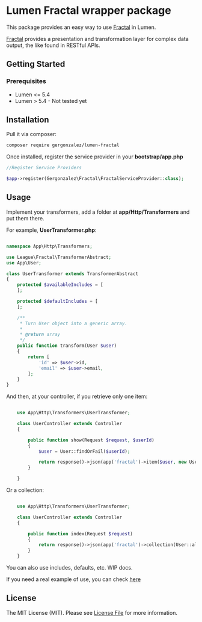 # Lumen Fractal wrapper package

This package provides an easy way to use [Fractal](http://fractal.thephpleague.com/) in Lumen.

[Fractal](http://fractal.thephpleague.com/) provides a presentation and transformation layer for complex data output, the like found in RESTful APIs.

## Getting Started

### Prerequisites

* Lumen <= 5.4
* Lumen > 5.4 - Not tested yet

## Installation

Pull it via composer:

```bash
composer require gergonzalez/lumen-fractal
```

Once installed, register the service provider in your **bootstrap/app.php**

```php
//Register Service Providers

$app->register(Gergonzalez\Fractal\FractalServiceProvider::class);
```

## Usage

Implement your transformers, add a folder at **app/Http/Transformers** and put them there.

For example, **UserTransformer.php**:

```php

namespace App\Http\Transformers;

use League\Fractal\TransformerAbstract;
use App\User;

class UserTransformer extends TransformerAbstract
{
    protected $availableIncludes = [
    ];

    protected $defaultIncludes = [
    ];

    /**
     * Turn User object into a generic array.
     *
     * @return array
     */
    public function transform(User $user)
    {
        return [
            'id' => $user->id,
            'email' => $user->email,
        ];
    }
}


```

And then, at your controller, if you retrieve only one item:

```php

	use App\Http\Transformers\UserTransformer;

	class UserController extends Controller
	{

	    public function show(Request $request, $userId)
	    {
	        $user = User::findOrFail($userId);

	        return response()->json(app('fractal')->item($user, new UserTransformer())->getArray());
	    }

	}
```

Or a collection:

```php

	use App\Http\Transformers\UserTransformer;

	class UserController extends Controller
	{

	    public function index(Request $request)
	    {
	        return response()->json(app('fractal')->collection(User::all(), new UserTransformer())->getArray());
	    }
	}

```


You can also use includes, defaults, etc. WIP docs.

If you need a real example of use, you can check [here](https://github.com/gergonzalez/funacademy-test)

## License

The MIT License (MIT). Please see [License File](LICENSE.md) for more information.